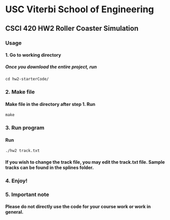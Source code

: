 # USC Viterbi School of Engineering
## CSCI 420 HW2 Roller Coaster Simulation

### Usage
#### 1. Go to working directory
##### Once you download the entire project, run
```
cd hw2-starterCode/
```
### 2. Make file
#### Make file in the directory after step 1. Run
```
make
```
### 3. Run program
#### Run
```
./hw2 track.txt
```
#### If you wish to change the track file, you may edit the track.txt file. Sample tracks can be found in the splines folder.
### 4. Enjoy!
### 5. Important note
#### Please do not directly use the code for your course work or work in general.
